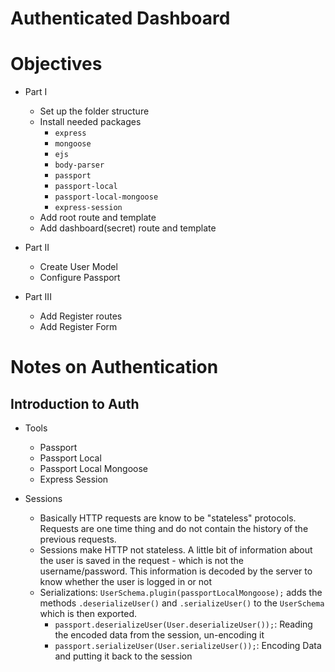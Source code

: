# Authenticated Dashboard


# Objectives
- Part I
    - Set up the folder structure
    - Install needed packages
        - `express`
        - `mongoose`
        - `ejs`
        - `body-parser`
        - `passport`
        - `passport-local`
        - `passport-local-mongoose`
        - `express-session`
    - Add root route and template
    - Add dashboard(secret) route and template

- Part II
    - Create User Model
    - Configure Passport

- Part III
    - Add Register routes
    - Add Register Form
    
# Notes on Authentication
## Introduction to Auth
- Tools
    - Passport
    - Passport Local
    - Passport Local Mongoose
    - Express Session

- Sessions
    - Basically HTTP requests are know to be "stateless" protocols. Requests are one time thing and do not contain the history of the previous requests. 
    - Sessions make HTTP not stateless. A little bit of information about the user is saved in the request - which is not the username/password. This information is decoded by the server to know whether the user is logged in or not
    - Serializations: `UserSchema.plugin(passportLocalMongoose);` adds the methods `.deserializeUser()` and `.serializeUser()` to the `UserSchema` which is then exported.
        - `passport.deserializeUser(User.deserializeUser());`: Reading the encoded data from the session, un-encoding it
        - `passport.serializeUser(User.serializeUser());`: Encoding Data and putting it back to the session